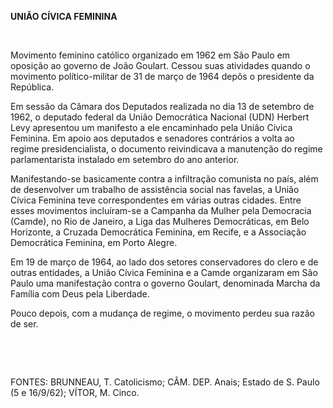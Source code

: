 **UNIÃO CÍVICA FEMININA**

 

Movimento feminino católico organizado em 1962 em São Paulo em oposição
ao governo de João Goulart. Cessou suas atividades quando o movimento
político-militar de 31 de março de 1964 depôs o presidente da República.

Em sessão da Câmara dos Deputados realizada no dia 13 de setembro de
1962, o deputado federal da União Democrática Nacional (UDN) Herbert
Levy apresentou um manifesto a ele encaminhado pela União Cívica
Feminina. Em apoio aos deputados e senadores contrários a volta ao
regime presidencialista, o documento reivindicava a manutenção do regime
parlamentarista instalado em setembro do ano anterior.

Manifestando-se basicamente contra a infiltração comunista no país, além
de desenvolver um trabalho de assistência social nas favelas, a União
Cívica Feminina teve correspondentes em várias outras cidades. Entre
esses movimentos incluíram-se a Campanha da Mulher pela Democracia
(Camde), no Rio de Janeiro, a Liga das Mulheres Democráticas, em Belo
Horizonte, a Cruzada Democrática Feminina, em Recife, e a Associação
Democrática Feminina, em Porto Alegre.

Em 19 de março de 1964, ao lado dos setores conservadores do clero e de
outras entidades, a União Cívica Feminina e a Camde organizaram em São
Paulo uma manifestação contra o governo Goulart, denominada Marcha da
Família com Deus pela Liberdade.

Pouco depois, com a mudança de regime, o movimento perdeu sua razão de
ser.

 

 

FONTES: BRUNNEAU, T. Catolicismo; CÂM. DEP. Anais; Estado de S. Paulo (5
e 16/9/62); VÍTOR, M. Cinco.

 
